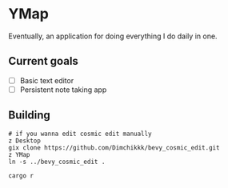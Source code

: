 # YMap
Eventually, an application for doing everything I do daily in one.

## Current goals
- [ ] Basic text editor
- [ ] Persistent note taking app

## Building
```nu
# if you wanna edit cosmic edit manually
z Desktop
gix clone https://github.com/Dimchikkk/bevy_cosmic_edit.git
z YMap
ln -s ../bevy_cosmic_edit .

cargo r
```
